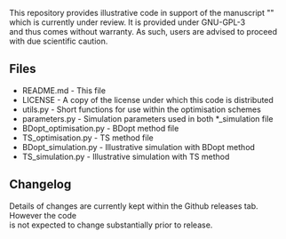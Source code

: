 This repository provides illustrative code in support of the manuscript "" which is currently under review. It is provided under GNU-GPL-3  
and thus comes without warranty. As such, users are advised to proceed with due scientific caution.

## Files
- README.md - This file
- LICENSE   - A copy of the license under which this code is distributed
- utils.py  - Short functions for use within the optimisation schemes
- parameters.py - Simulation parameters used in both *_simulation file
- BDopt_optimisation.py - BDopt method file
- TS_optimisation.py - TS method file
- BDopt_simulation.py - Illustrative simulation with BDopt method
- TS_simulation.py - Illustrative simulation with TS method

## Changelog

Details of changes are currently kept within the Github releases tab. However the code  
is not expected to change substantially prior to release.
